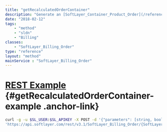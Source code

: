 ```yaml
---
title: "getRecalculatedOrderContainer"
description: "Generate an [SoftLayer_Container_Product_Order](/reference/datatypes/SoftLayer_Container_Product_Order) from a billing order. This will take into account promotions, reseller status, estimated taxes and all other standard order verification processes. "
date: "2018-02-12"
tags:
    - "method"
    - "sldn"
    - "Billing"
classes:
    - "SoftLayer_Billing_Order"
type: "reference"
layout: "method"
mainService : "SoftLayer_Billing_Order"
---
```


# [REST Example](#getRecalculatedOrderContainer-example) <a href="/article/rest/"><i class="fas fa-question"></i></a> {#getRecalculatedOrderContainer-example .anchor-link} 
```bash
curl -g -u $SL_USER:$SL_APIKEY -X POST -d '{"parameters": [string, boolean]}' \
'https://api.softlayer.com/rest/v3.1/SoftLayer_Billing_Order/{SoftLayer_Billing_OrderID}/getRecalculatedOrderContainer'
```
